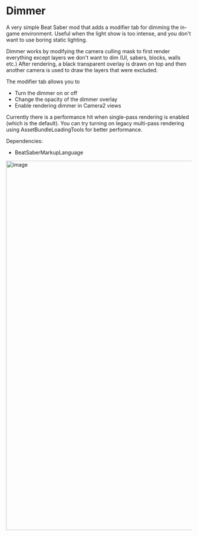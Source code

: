 # Dimmer

A very simple Beat Saber mod that adds a modifier tab for dimming the in-game environment. Useful when the light show is too intense, and you don't want to use boring static lighting.

Dimmer works by modifying the camera culling mask to first render everything except layers we don't want to dim (UI, sabers, blocks, walls etc.) After rendering, a black transparent overlay is drawn on top and then another camera is used to draw the layers that were excluded.

The modifier tab allows you to
- Turn the dimmer on or off
- Change the opacity of the dimmer overlay
- Enable rendering dimmer in Camera2 views

Currently there is a performance hit when single-pass rendering is enabled (which is the default). You can try turning on legacy multi-pass rendering using AssetBundleLoadingTools for better performance.

Dependencies:
- BeatSaberMarkupLanguage
  
<img width="1000" alt="image" src="https://github.com/user-attachments/assets/8e060fb4-fda1-4d52-bef4-1e4cc00a5c96" />

